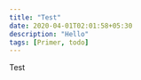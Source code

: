 ```yaml
---
title: "Test"
date: 2020-04-01T02:01:58+05:30
description: "Hello"
tags: [Primer, todo]
---
```


Test

